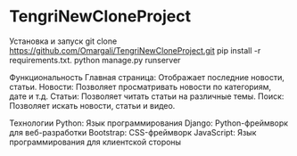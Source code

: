 # TengriNewCloneProject

Установка и запуск
git clone https://github.com/Omargali/TengriNewCloneProject.git
pip install -r requirements.txt.
python manage.py runserver

Функциональность
Главная страница: Отображает последние новости, статьи.
Новости: Позволяет просматривать новости по категориям, дате и т.д.
Статьи: Позволяет читать статьи на различные темы.
Поиск: Позволяет искать новости, статьи и видео.

Технологии
Python: Язык программирования
Django: Python-фреймворк для веб-разработки
Bootstrap: CSS-фреймворк
JavaScript: Язык программирования для клиентской стороны
